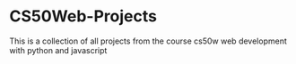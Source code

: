 # CS50Web-Projects
This is a collection of all projects from the course cs50w web development with python and javascript 
